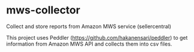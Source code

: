 # mws-collector
Collect and store reports from Amazon MWS service (sellercentral)

This project uses Peddler (https://github.com/hakanensari/peddler) to get information from Amazon MWS API and collects them into csv files.

